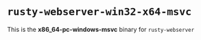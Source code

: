 # `rusty-webserver-win32-x64-msvc`

This is the **x86_64-pc-windows-msvc** binary for `rusty-webserver`

